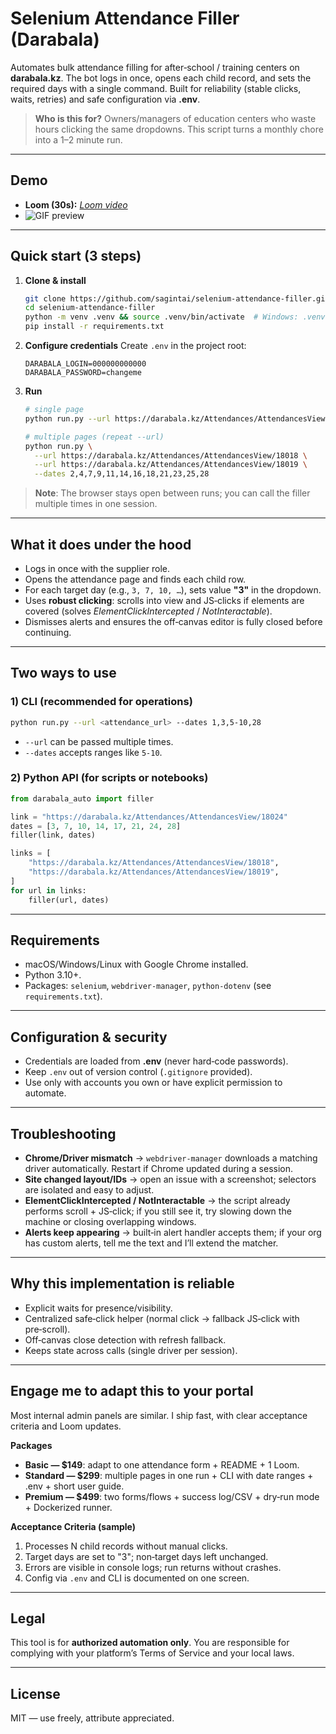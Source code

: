 # Selenium Attendance Filler (Darabala)

Automates bulk attendance filling for after‑school / training centers on **darabala.kz**. The bot logs in once, opens each child record, and sets the required days with a single command. Built for reliability (stable clicks, waits, retries) and safe configuration via **.env**.

> **Who is this for?** Owners/managers of education centers who waste hours clicking the same dropdowns. This script turns a monthly chore into a 1–2 minute run.

---

## Demo

* **Loom (30s):** [*Loom video*](https://www.loom.com/share/e039c9e109bc46d59000171f44aa460b)
* ![GIF preview](docs/demo_selenium.gif)

---

## Quick start (3 steps)

1. **Clone & install**

   ```bash
   git clone https://github.com/sagintai/selenium-attendance-filler.git
   cd selenium-attendance-filler
   python -m venv .venv && source .venv/bin/activate  # Windows: .venv\Scripts\activate
   pip install -r requirements.txt
   ```
2. **Configure credentials**
   Create `.env` in the project root:

   ```dotenv
   DARABALA_LOGIN=000000000000
   DARABALA_PASSWORD=changeme
   ```
3. **Run**

   ```bash
   # single page
   python run.py --url https://darabala.kz/Attendances/AttendancesView/18001 --dates 3,7,10,14,17,21,24,28

   # multiple pages (repeat --url)
   python run.py \
     --url https://darabala.kz/Attendances/AttendancesView/18018 \
     --url https://darabala.kz/Attendances/AttendancesView/18019 \
     --dates 2,4,7,9,11,14,16,18,21,23,25,28
   ```

> **Note**: The browser stays open between runs; you can call the filler multiple times in one session.

---

## What it does under the hood

* Logs in once with the supplier role.
* Opens the attendance page and finds each child row.
* For each target day (e.g., `3, 7, 10, …`), sets value **"З"** in the dropdown.
* Uses **robust clicking**: scrolls into view and JS‑clicks if elements are covered (solves *ElementClickIntercepted* / *NotInteractable*).
* Dismisses alerts and ensures the off‑canvas editor is fully closed before continuing.

---

## Two ways to use

### 1) CLI (recommended for operations)

```bash
python run.py --url <attendance_url> --dates 1,3,5-10,28
```

* `--url` can be passed multiple times.
* `--dates` accepts ranges like `5-10`.

### 2) Python API (for scripts or notebooks)

```python
from darabala_auto import filler

link = "https://darabala.kz/Attendances/AttendancesView/18024"
dates = [3, 7, 10, 14, 17, 21, 24, 28]
filler(link, dates)

links = [
    "https://darabala.kz/Attendances/AttendancesView/18018",
    "https://darabala.kz/Attendances/AttendancesView/18019",
]
for url in links:
    filler(url, dates)
```

---

## Requirements

* macOS/Windows/Linux with Google Chrome installed.
* Python 3.10+.
* Packages: `selenium`, `webdriver-manager`, `python-dotenv` (see `requirements.txt`).

---

## Configuration & security

* Credentials are loaded from **.env** (never hard‑code passwords).
* Keep `.env` out of version control (`.gitignore` provided).
* Use only with accounts you own or have explicit permission to automate.

---

## Troubleshooting

* **Chrome/Driver mismatch** → `webdriver-manager` downloads a matching driver automatically. Restart if Chrome updated during a session.
* **Site changed layout/IDs** → open an issue with a screenshot; selectors are isolated and easy to adjust.
* **ElementClickIntercepted / NotInteractable** → the script already performs scroll + JS‑click; if you still see it, try slowing down the machine or closing overlapping windows.
* **Alerts keep appearing** → built‑in alert handler accepts them; if your org has custom alerts, tell me the text and I’ll extend the matcher.

---

## Why this implementation is reliable

* Explicit waits for presence/visibility.
* Centralized safe‑click helper (normal click → fallback JS‑click with pre‑scroll).
* Off‑canvas close detection with refresh fallback.
* Keeps state across calls (single driver per session).

---

## Engage me to adapt this to your portal

Most internal admin panels are similar. I ship fast, with clear acceptance criteria and Loom updates.

**Packages**

* **Basic — \$149**: adapt to one attendance form + README + 1 Loom.
* **Standard — \$299**: multiple pages in one run + CLI with date ranges + .env + short user guide.
* **Premium — \$499**: two forms/flows + success log/CSV + dry‑run mode + Dockerized runner.

**Acceptance Criteria (sample)**

1. Processes N child records without manual clicks.
2. Target days are set to "З"; non‑target days left unchanged.
3. Errors are visible in console logs; run returns without crashes.
4. Config via `.env` and CLI is documented on one screen.

---

## Legal

This tool is for **authorized automation only**. You are responsible for complying with your platform’s Terms of Service and your local laws.

---

## License

MIT — use freely, attribute appreciated.
